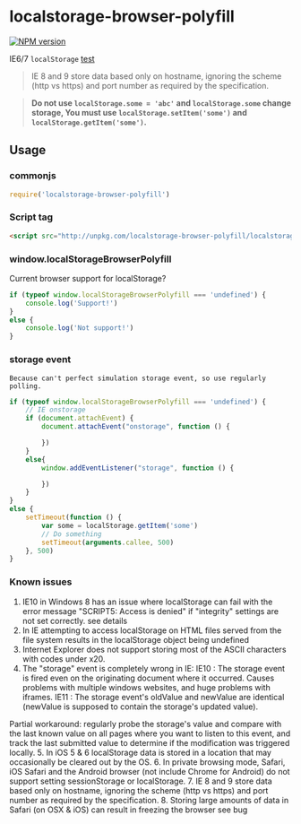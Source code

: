 # localstorage-browser-polyfill

[![NPM version](https://img.shields.io/npm/v/localstorage-browser-polyfill.svg?style=flat)](https://npmjs.org/package/localstorage-browser-polyfill)


IE6/7 `localStorage` [test](http://nimojs.github.io/localstorage-browser-polyfill/test.html)

> IE 8 and 9 store data based only on hostname, ignoring the scheme (http vs https) and port number as required by the specification.

> **Do not use `localStorage.some = 'abc'` and `localStorage.some` change storage, You must use `localStorage.setItem('some')` and `localStorage.getItem('some')`.**

## Usage

### commonjs
```js
require('localstorage-browser-polyfill')
```
###  Script tag
```html
<script src="http://unpkg.com/localstorage-browser-polyfill/localstorage-browser-polyfill.js"></script>
```

### window.localStorageBrowserPolyfill

Current browser support for localStorage?

```js
if (typeof window.localStorageBrowserPolyfill === 'undefined') {
    console.log('Support!')
}
else {
    console.log('Not support!')
}
```

### storage event

`Because can't perfect simulation storage event, so use regularly polling.`

```js
if (typeof window.localStorageBrowserPolyfill === 'undefined') {
    // IE onstorage
    if (document.attachEvent) {
        document.attachEvent("onstorage", function () {

        })
    }
    else{
        window.addEventListener("storage", function () {

        })
    }
}
else {
    setTimeout(function () {
        var some = localStorage.getItem('some')
        // Do something
        setTimeout(arguments.callee, 500)
    }, 500)
}
```

### Known issues

1. IE10 in Windows 8 has an issue where localStorage can fail with the error message "SCRIPT5: Access is denied" if "integrity" settings are not set correctly. see details
2. In IE attempting to access localStorage on HTML files served from the file system results in the localStorage object being undefined
3. Internet Explorer does not support storing most of the ASCII characters with codes under x20.
4. The "storage" event is completely wrong in IE:
IE10 : The storage event is fired even on the originating document where it occurred. Causes problems with multiple windows websites, and huge problems with iframes.
IE11 : The storage event's oldValue and newValue are identical (newValue is supposed to contain the storage's updated value).

Partial workaround: regularly probe the storage's value and compare with the last known value on all pages where you want to listen to this event, and track the last submitted value to determine if the modification was triggered locally.
5. In iOS 5 & 6 localStorage data is stored in a location that may occasionally be cleared out by the OS.
6. In private browsing mode, Safari, iOS Safari and the Android browser (not include Chrome for Android) do not support setting sessionStorage or localStorage.
7. IE 8 and 9 store data based only on hostname, ignoring the scheme (http vs https) and port number as required by the specification.
8. Storing large amounts of data in Safari (on OSX & iOS) can result in freezing the browser see bug
